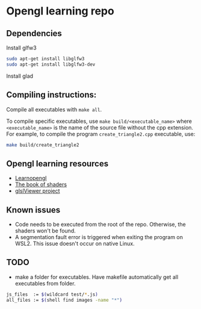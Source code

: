 # Opengl learning repo

## Dependencies

Install glfw3
```bash
sudo apt-get install libglfw3
sudo apt-get install libglfw3-dev
```

Install glad

## Compiling instructions:
Compile all executables with `make all`.

To compile specific executables, use `make build/<executable_name>` where `<executable_name>` is the name of the source file without the cpp extension. For example, to compile the program `create_triangle2.cpp` executable, use:

```bash
make build/create_triangle2
```

## Opengl learning resources
- [Learnopengl](https://learnopengl.com/)
- [The book of shaders](https://thebookofshaders.com/)
- [glslViewer project](https://github.com/patriciogonzalezvivo/glslViewer/tree/main)

## Known issues
* Code needs to be executed from the root of the repo. Otherwise, the shaders won't be found.
* A segmentation fault error is triggered when exiting the program on WSL2. This issue doesn't occur on native Linux.

## TODO
* make a folder for executables. Have makefile automatically get all executables from folder.

```bash
js_files  := $(wildcard test/*.js)
all_files := $(shell find images -name "*")
```
